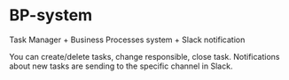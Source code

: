 # BP-system
Task Manager + Business Processes system + Slack notification

You can create/delete tasks, change responsible, close task. Notifications about new tasks are sending to the specific channel in Slack.
